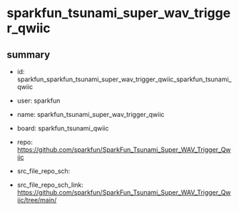 # sparkfun_tsunami_super_wav_trigger_qwiic
 
## summary 
* id: sparkfun_sparkfun_tsunami_super_wav_trigger_qwiic_sparkfun_tsunami_qwiic
* user: sparkfun
* name: sparkfun_tsunami_super_wav_trigger_qwiic
* board: sparkfun_tsunami_qwiic
* repo: https://github.com/sparkfun/SparkFun_Tsunami_Super_WAV_Trigger_Qwiic



* src_file_repo_sch: 
* src_file_repo_sch_link: https://github.com/sparkfun/SparkFun_Tsunami_Super_WAV_Trigger_Qwiic/tree/main/




